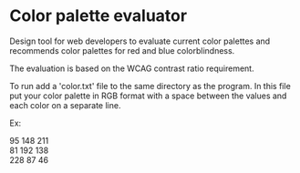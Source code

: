 # Color palette evaluator

Design tool for web developers to evaluate current color palettes and recommends color palettes for red and blue colorblindness.

The evaluation is based on the WCAG contrast ratio requirement.

To run add a 'color.txt' file to the same directory as the program.
In this file put your color palette in RGB format with a space between the values and each color on a separate line.

Ex:

95 148 211  
81 192 138  
228 87 46
